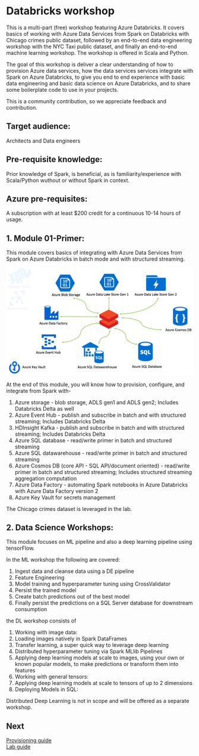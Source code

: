 # Databricks workshop

This is a multi-part (free) workshop featuring Azure Databricks. It covers basics of working with Azure Data Services from Spark on Databricks with Chicago crimes public dataset, followed by an end-to-end data engineering workshop with the NYC Taxi public dataset, and finally an end-to-end machine learning workshop.  The workshop is offered in Scala and Python.<br>

The goal of this workshop is deliver a clear understanding of how to provision Azure data services, how the data services services integrate with Spark on Azure Databricks, to give you end to end experience with basic data engineering and basic data science on Azure Databricks, and to share some boilerplate code to use in your projects.<br>  

This is a community contribution, so we appreciate feedback and contribution.<br>

## Target audience:
Architects and Data engineers<br>

##  Pre-requisite knowledge:
Prior knowledge of Spark, is beneficial, as is familiarity/experience with Scala/Python wuthout or without Spark in context.

## Azure pre-requisites:
A subscription with at least $200 credit for a continuous 10-14 hours of usage.<br>

## 1.  Module 01-Primer:
This module covers basics of integrating with Azure Data Services from Spark on Azure Databricks in batch mode and with structured streaming.<br>

![primer](images/1.png)

At the end of this module, you will know how to provision, configure, and integrate from Spark with-<br>
1.  Azure storage - blob storage, ADLS gen1 and ADLS gen2; Includes Databricks Delta as well<br>
2.  Azure Event Hub - publish and subscribe in batch and with structured streaming; Includes Databricks Delta<br>
3.  HDInsight Kafka - publish and subscribe in batch and with structured streaming; Includes Databricks Delta<br>
4.  Azure SQL database - read/write primer in batch and structured streaming<br>
5.  Azure SQL datawarehouse - read/write primer in batch and structured streaming<br>
6.  Azure Cosmos DB (core API - SQL API/document oriented) - read/write primer in batch and structured streaming; Includes structured streaming aggregation computation<br>
7.  Azure Data Factory - automating Spark notebooks in Azure Databricks with Azure Data Factory version 2<br>
8.  Azure Key Vault for secrets management<br>

The Chicago crimes dataset is leveraged in the lab.<br>

## 2.  Data Science Workshops:
This module focuses on ML pipeline and also a deep learning pipeline using tensorFlow.

In the ML workshop the following are covered:
1.  Ingest data and cleanse data using a DE pipeline<br>
2.  Feature Engineering<br>
3.  Model training and hyperparameter tuning using CrossValidator<br>
4.  Persist the trained model<br>
5.  Create batch predictions out of the best model<br>
6.  Finally persist the predictions on a SQL Server database for downstream consumption<br>

the DL workshop consists of
1. Working with image data:
2. Loading images natively in Spark DataFrames
3. Transfer learning, a super quick way to leverage deep learning
4. Distributed hyperparameter tuning via Spark MLlib Pipelines
5. Applying deep learning models at scale to images, using your own or known popular models, to make predictions or transform them into features
6. Working with general tensors:
7. Applying deep learning models at scale to tensors of up to 2 dimensions
8. Deploying Models in SQL:

Distributed Deep Learning is not in scope and will be offered as a separate workshop.

## Next
[Provisioning guide](docs/1-provisioning-guide/ProvisioningGuide.md)<br>
[Lab guide](docs/2-lab-guide/README.md)


